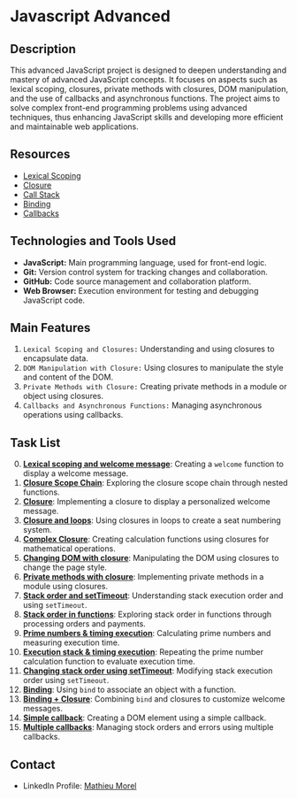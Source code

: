 # Javascript Advanced

## Description
This advanced JavaScript project is designed to deepen understanding and mastery of advanced JavaScript concepts. It focuses on aspects such as lexical scoping, closures, private methods with closures, DOM manipulation, and the use of callbacks and asynchronous functions. The project aims to solve complex front-end programming problems using advanced techniques, thus enhancing JavaScript skills and developing more efficient and maintainable web applications.

## Resources
- [Lexical Scoping](https://javascript.info/closure)
- [Closure](https://www.w3schools.com/js/js_function_closures.asp)
- [Call Stack](https://developer.mozilla.org/en-US/docs/Glossary/Call_stack)
- [Binding](https://javascript.info/bind)
- [Callbacks](https://javascript.info/callbacks)

## Technologies and Tools Used
- **JavaScript:** Main programming language, used for front-end logic.
- **Git:** Version control system for tracking changes and collaboration.
- **GitHub:** Code source management and collaboration platform.
- **Web Browser:** Execution environment for testing and debugging JavaScript code.

## Main Features
1. `Lexical Scoping and Closures:` Understanding and using closures to encapsulate data.
2. `DOM Manipulation with Closure:` Using closures to manipulate the style and content of the DOM.
3. `Private Methods with Closure:` Creating private methods in a module or object using closures.
4. `Callbacks and Asynchronous Functions:` Managing asynchronous operations using callbacks.

## Task List
0. [**Lexical scoping and welcome message**](https://github.com/MathieuMorel62/holbertonschool-web_front_end/blob/main/Javascript_advanced/0-welcome.js): Creating a `welcome` function to display a welcome message.
1. [**Closure Scope Chain**](https://github.com/MathieuMorel62/holbertonschool-web_front_end/blob/main/Javascript_advanced/1-nested_functions.js): Exploring the closure scope chain through nested functions.
2. [**Closure**](https://github.com/MathieuMorel62/holbertonschool-web_front_end/blob/main/Javascript_advanced/2-function_me.js): Implementing a closure to display a personalized welcome message.
3. [**Closure and loops**](https://github.com/MathieuMorel62/holbertonschool-web_front_end/blob/main/Javascript_advanced/3-classrooms.js): Using closures in loops to create a seat numbering system.
4. [**Complex Closure**](https://github.com/MathieuMorel62/holbertonschool-web_front_end/blob/main/Javascript_advanced/4-math.js): Creating calculation functions using closures for mathematical operations.
5. [**Changing DOM with closure**](https://github.com/MathieuMorel62/holbertonschool-web_front_end/blob/main/Javascript_advanced/5-mode.js): Manipulating the DOM using closures to change the page style.
6. [**Private methods with closure**](https://github.com/MathieuMorel62/holbertonschool-web_front_end/blob/main/Javascript_advanced/6-hogwarts.js): Implementing private methods in a module using closures.
7. [**Stack order and setTimeout**](https://github.com/MathieuMorel62/holbertonschool-web_front_end/blob/main/Javascript_advanced/7-timeout.js): Understanding stack execution order and using `setTimeout`.
8. [**Stack order in functions**](https://github.com/MathieuMorel62/holbertonschool-web_front_end/blob/main/Javascript_advanced/8-payments.js): Exploring stack order in functions through processing orders and payments.
9. [**Prime numbers & timing execution**](https://github.com/MathieuMorel62/holbertonschool-web_front_end/blob/main/Javascript_advanced/9-prime.js): Calculating prime numbers and measuring execution time.
10. [**Execution stack & timing execution**](https://github.com/MathieuMorel62/holbertonschool-web_front_end/blob/main/Javascript_advanced/10-prime.js): Repeating the prime number calculation function to evaluate execution time.
11. [**Changing stack order using setTimeout**](https://github.com/MathieuMorel62/holbertonschool-web_front_end/blob/main/Javascript_advanced/11-prime.js): Modifying stack execution order using `setTimeout`.
12. [**Binding**](https://github.com/MathieuMorel62/holbertonschool-web_front_end/blob/main/Javascript_advanced/12-room_area.js): Using `bind` to associate an object with a function.
13. [**Binding + Closure**](https://github.com/MathieuMorel62/holbertonschool-web_front_end/blob/main/Javascript_advanced/13-bind_user.js): Combining `bind` and closures to customize welcome messages.
14. [**Simple callback**](https://github.com/MathieuMorel62/holbertonschool-web_front_end/blob/main/Javascript_advanced/14-wikipedia.js): Creating a DOM element using a simple callback.
15. [**Multiple callbacks**](https://github.com/MathieuMorel62/holbertonschool-web_front_end/blob/main/Javascript_advanced/100-stock.js): Managing stock orders and errors using multiple callbacks.

## Contact
- LinkedIn Profile: [Mathieu Morel](https://www.linkedin.com/in/mathieu-morel-9ab457261/)
